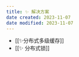 ```yaml
---
title: ✨ 解决方案
date created: 2023-11-07
date modified: 2023-11-07
---
```


+ [[✨分布式多级缓存]]
+ [[✨ 分布式锁]]
